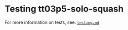 # Testing tt03p5-solo-squash

For more information on tests, see: [`testing.md`](../doc/testing.md)
